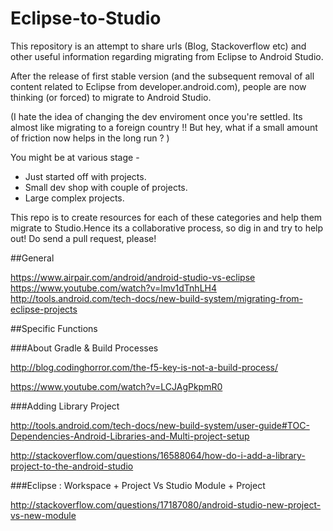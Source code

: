 # Eclipse-to-Studio
This repository is an attempt to share urls (Blog, Stackoverflow etc) and other useful information regarding migrating from Eclipse to Android Studio.

After the release of first stable version (and the subsequent removal of all content related to Eclipse from developer.android.com), people are now thinking (or forced) to migrate to Android Studio. 

(I hate the idea of changing the dev enviroment once you're settled. Its almost like migrating to a foreign country !! But hey, what if a small amount of friction now helps in the long run ? )

You might be at various stage - 

- Just started off with projects.
- Small dev shop with couple of projects.
- Large complex projects.

This repo is to create resources for each of these categories and help them migrate to Studio.Hence its a collaborative process, so dig in and try to help out! Do send a pull request, please!


##General

https://www.airpair.com/android/android-studio-vs-eclipse
https://www.youtube.com/watch?v=lmv1dTnhLH4
http://tools.android.com/tech-docs/new-build-system/migrating-from-eclipse-projects

##Specific Functions

###About Gradle & Build Processes

http://blog.codinghorror.com/the-f5-key-is-not-a-build-process/

https://www.youtube.com/watch?v=LCJAgPkpmR0

###Adding Library Project

http://tools.android.com/tech-docs/new-build-system/user-guide#TOC-Dependencies-Android-Libraries-and-Multi-project-setup

http://stackoverflow.com/questions/16588064/how-do-i-add-a-library-project-to-the-android-studio

###Eclipse : Workspace + Project Vs Studio Module + Project

http://stackoverflow.com/questions/17187080/android-studio-new-project-vs-new-module
